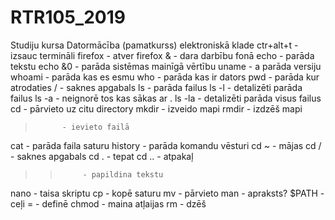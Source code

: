 # RTR105_2019
Studiju kursa Datormācība (pamatkurss) elektroniskā klade
ctr+alt+t   - izsauc termināli 
firefox     - atver firefox
&           - dara darbību fonā
echo        - parāda tekstu
echo &0     - parāda sistēmas mainīgā vērtību
uname       - a parāda versiju
whoami      - parāda kas es esmu
who         - parāda kas ir dators
pwd         - parāda kur atrodaties
/           - saknes apgabals
ls          - parāda failus
ls -l       - detalizēti parāda failus
ls -a       - neignorē tos kas sākas ar .
ls -la      - detalizēti parāda visus failus
cd          - pārvieto uz citu directory
mkdir       - izveido mapi
rmdir       - izdzēš mapi
>           - ievieto failā
cat         - parāda faila saturu
history     - parāda komandu vēsturi
cd ~        - mājas
cd /        - saknes apgabals
cd .        - tepat
cd ..       - atpakaļ
>>          - papildina tekstu
nano        - taisa skriptu
cp          - kopē saturu
mv          - pārvieto
man         - apraksts?
$PATH       - ceļi
=           - definē
chmod       - maina atļaijas
rm          - dzēš
